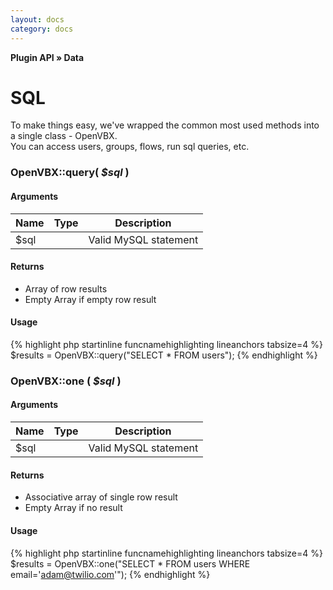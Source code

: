 ```yaml
---
layout: docs
category: docs
---
```


**Plugin API &raquo; Data**

# SQL #

To make things easy, we've wrapped the common most used methods into a single class - OpenVBX.  
You can access users, groups, flows, run sql queries, etc.

### OpenVBX::query( _$sql_ )  ###

#### Arguments ####

<table class="parameters">
<thead>
	<tr>
		<th class="col-1">Name</th>
		<th class="col-2">Type</th>
		<th class="col-3">Description</th>
	</tr>
</thead>
<tbody>
	<tr>
		<td>$sql</td>
		<td></td>
		<td>Valid MySQL statement</td>
	</tr>
</tbody>
</table>

#### Returns ####

* Array of row results
* Empty Array if empty row result

#### Usage ####

{% highlight php startinline funcnamehighlighting lineanchors tabsize=4 %}
$results = OpenVBX::query("SELECT * FROM users");
{% endhighlight %}

### OpenVBX::one ( _$sql_ ) ###

#### Arguments ####

<table class="parameters">
<thead>
	<tr>
		<th class="col-1">Name</th>
		<th class="col-2">Type</th>
		<th class="col-3">Description</th>
	</tr>
</thead>
<tbody>
	<tr>
		<td>$sql</td>
		<td></td>
		<td>Valid MySQL statement</td>
	</tr>
</tbody>
</table>

#### Returns ####

* Associative array of single row result
* Empty Array if no result

#### Usage ####

{% highlight php startinline funcnamehighlighting lineanchors tabsize=4 %}
$results = OpenVBX::one("SELECT * FROM users WHERE email='adam@twilio.com'");
{% endhighlight %}
